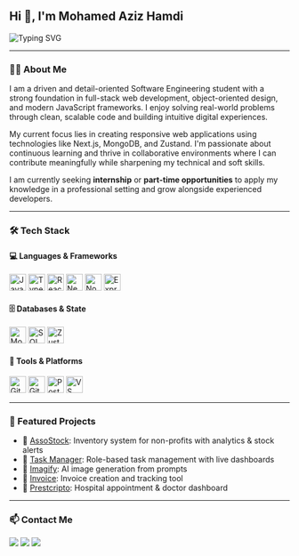 <h2 align="left">Hi 👋, I'm Mohamed Aziz Hamdi</h2>

<p align="left">
  <img src="https://readme-typing-svg.demolab.com?font=Fira+Code&pause=1000&color=00BFFF&center=false&vCenter=true&width=435&lines=Software+Engineering+Student;Full-Stack+Web+Developer;Problem+Solver+%7C+Tech+Enthusiast;Open+to+Internships+%26+Part-Time+Opportunities" alt="Typing SVG" />
</p>

---

### 👨‍💻 About Me

I am a driven and detail-oriented Software Engineering student with a strong foundation in full-stack web development, object-oriented design, and modern JavaScript frameworks. I enjoy solving real-world problems through clean, scalable code and building intuitive digital experiences.

My current focus lies in creating responsive web applications using technologies like Next.js, MongoDB, and Zustand. I'm passionate about continuous learning and thrive in collaborative environments where I can contribute meaningfully while sharpening my technical and soft skills.

I am currently seeking **internship** or **part-time opportunities** to apply my knowledge in a professional setting and grow alongside experienced developers.


---

### 🛠 Tech Stack

#### 💻 Languages & Frameworks

<p align="left">
  <img src="https://cdn.jsdelivr.net/gh/devicons/devicon/icons/javascript/javascript-original.svg" height="30" alt="JavaScript"/>
  <img src="https://cdn.jsdelivr.net/gh/devicons/devicon/icons/typescript/typescript-original.svg" height="30" alt="TypeScript"/>
  <img src="https://cdn.jsdelivr.net/gh/devicons/devicon/icons/react/react-original.svg" height="30" alt="React"/>
  <img src="https://cdn.jsdelivr.net/gh/devicons/devicon/icons/nextjs/nextjs-original.svg" height="30" alt="Next.js"/>
  <img src="https://cdn.jsdelivr.net/gh/devicons/devicon/icons/nodejs/nodejs-original.svg" height="30" alt="Node.js"/>
  <img src="https://cdn.jsdelivr.net/gh/devicons/devicon/icons/express/express-original.svg" height="30" alt="Express"/>
</p>

#### 🗄️ Databases & State

<p align="left">
  <img src="https://cdn.jsdelivr.net/gh/devicons/devicon/icons/mongodb/mongodb-original.svg" height="30" alt="MongoDB"/>
  <img src="https://cdn.jsdelivr.net/gh/devicons/devicon/icons/mysql/mysql-original.svg" height="30" alt="SQL"/>
  <img src="https://avatars.githubusercontent.com/u/71513464?s=200&v=4" height="30" alt="Zustand" /> <!-- Zustand unofficial logo -->
</p>

#### 🧰 Tools & Platforms

<p align="left">
  <img src="https://cdn.jsdelivr.net/gh/devicons/devicon/icons/git/git-original.svg" height="30" alt="Git"/>
  <img src="https://cdn.jsdelivr.net/gh/devicons/devicon/icons/github/github-original.svg" height="30" alt="GitHub"/>
  <img src="https://cdn.jsdelivr.net/gh/devicons/devicon/icons/postman/postman-original.svg" height="30" alt="Postman"/>
  <img src="https://cdn.jsdelivr.net/gh/devicons/devicon/icons/vscode/vscode-original.svg" height="30" alt="VS Code"/>
</p>

---

### 📂 Featured Projects

- 🔹 [AssoStock](https://github.com/AzizHamdi99/AssoStock): Inventory system for non-profits with analytics & stock alerts  
- 🔹 [Task Manager](https://github.com/AzizHamdi99/Task_Manager): Role-based task management with live dashboards  
- 🔹 [Imagify](https://github.com/AzizHamdi99/Imagify): AI image generation from prompts  
- 🔹 [Invoice](https://github.com/AzizHamdi99/Invoice): Invoice creation and tracking tool  
- 🔹 [Prestcripto](https://github.com/AzizHamdi99/Prestcripto): Hospital appointment & doctor dashboard  

---

### 📫 Contact Me

<p align="left">
  <a href="mailto:medazizhamdi99@gmail.com"><img src="https://img.shields.io/badge/Gmail-D14836?style=flat&logo=gmail&logoColor=white"/></a>
  <a href="https://linkedin.com/in/aziz-hamdi-837175286"><img src="https://img.shields.io/badge/LinkedIn-0077B5?style=flat&logo=linkedin&logoColor=white"/></a>
  <a href="https://github.com/AzizHamdi99"><img src="https://img.shields.io/badge/GitHub-181717?style=flat&logo=github&logoColor=white"/></a>
</p>
